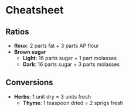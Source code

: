 # Cheatsheet

## Ratios

* **Roux**: 2 parts fat + 3 parts AP flour
* **Brown sugar**
  * **Light**: 16 parts sugar + 1 part molasses
  * **Dark**: 16 parts sugar + 3 parts molasses

## Conversions

* **Herbs**: 1 unit dry = 3 units fresh
  * **Thyme**: 1 teaspoon dried = 2 sprigs fresh
